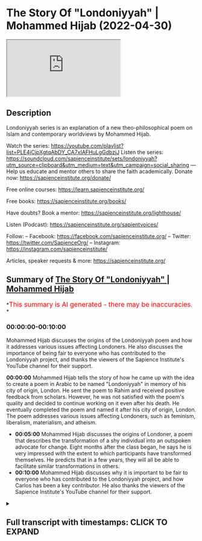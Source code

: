 # The Story Of "Londoniyyah" | Mohammed Hijab (2022-04-30)

<iframe loading='lazy' allow='autoplay' src='https://www.youtube.com/embed/RwgCDLQ828g'></iframe>

## Description

Londoniyyah series is an explanation of a new theo-philosophical poem on Islam and contemporary worldviews by Mohammed Hijab.

Watch the series: <https://youtube.com/playlist?list=PLE4jCjpXgtqAbDY_CA7xIAFHuLgGdbzjJ>
Listen the series: <https://soundcloud.com/sapienceinstitute/sets/londoniyyah?utm_source=clipboard&utm_medium=text&utm_campaign=social_sharing>
—
Help us educate and mentor others to share the faith academically.
Donate now: <https://sapienceinstitute.org/donate/>

Free online courses: <https://learn.sapienceinstitute.org/>

Free books: <https://sapienceinstitute.org/books/>

Have doubts? Book a mentor: <https://sapienceinstitute.org/lighthouse/>

Listen (Podcast): <https://sapienceinstitute.org/sapientvoices/>

Follow:
– Facebook: <https://facebook.com/sapienceinstitute.org/>
– Twitter: <https://twitter.com/SapienceOrg/>
– Instagram: <https://instagram.com/sapienceinstitute/>

Articles, speaker requests & more: <https://sapienceinstitute.org/>

## Summary of [The Story Of "Londoniyyah" | Mohammed Hijab](https://www.youtube.com/watch?v=RwgCDLQ828g)

*<span style="color:red; font-size:125%">This summary is AI generated - there may be inaccuracies</span>. *

### <a onclick="modifyYTiframeseektime('0')">00:00:00-00:10:00</a>

Mohammed Hijab discusses the origins of the Londoniyyah poem and how it addresses various issues affecting Londoners. He also discusses the importance of being fair to everyone who has contributed to the Londoniyyah project, and thanks the viewers of the Sapience Institute's YouTube channel for their support.

**<a onclick="modifyYTiframeseektime('0')">00:00:00</a>** Mohammed Hijab tells the story of how he came up with the idea to create a poem in Arabic to be named "Londoniyyah" in memory of his city of origin, London. He sent the poem to Rahim and received positive feedback from scholars. However, he was not satisfied with the poem's quality and decided to continue working on it even after his death. He eventually completed the poem and named it after his city of origin, London. The poem addresses various issues affecting Londoners, such as feminism, liberalism, materialism, and atheism.

* **<a onclick="modifyYTiframeseektime('300')">00:05:00</a>** Mohammed Hijab discusses the origins of Londoner, a poem that describes the transformation of a shy individual into an outspoken advocate for change. Eight months after the class began, he says he is very impressed with the extent to which participants have transformed themselves. He predicts that in a few years, they will all be able to facilitate similar transformations in others.
* **<a onclick="modifyYTiframeseektime('600')">00:10:00</a>** Mohammed Hijab discusses why it is important to be fair to everyone who has contributed to the Londoniyyah project, and how Carlos has been a key contributor. He also thanks the viewers of the Sapience Institute's YouTube channel for their support.

<details><summary><h2>Full transcript with timestamps: CLICK TO EXPAND</h2></summary>

<a onclick="modifyYTiframeseektime('0')">0:00:00</a> i think i should mention something about  
<a onclick="modifyYTiframeseektime('2')">0:00:02</a> how this all started you know and why  
<a onclick="modifyYTiframeseektime('4')">0:00:04</a> this started and i think the barakah  
<a onclick="modifyYTiframeseektime('6')">0:00:06</a> that could have come about because of  
<a onclick="modifyYTiframeseektime('8')">0:00:08</a> the reason of how it started  
<a onclick="modifyYTiframeseektime('10')">0:00:10</a> you know some some months ago maybe  
<a onclick="modifyYTiframeseektime('13')">0:00:13</a> nine months ago or something like that i  
<a onclick="modifyYTiframeseektime('14')">0:00:14</a> was in a hospital i'm not sure i've even  
<a onclick="modifyYTiframeseektime('16')">0:00:16</a> told you the story but now i know might  
<a onclick="modifyYTiframeseektime('18')">0:00:18</a> be the first time i tell you this story  
<a onclick="modifyYTiframeseektime('20')">0:00:20</a> and  
<a onclick="modifyYTiframeseektime('21')">0:00:21</a> i had blood clots i had something called  
<a onclick="modifyYTiframeseektime('23')">0:00:23</a> pulmonary embolism in the  
<a onclick="modifyYTiframeseektime('26')">0:00:26</a> lungs many of them  
<a onclick="modifyYTiframeseektime('28')">0:00:28</a> and as i was in the on the hospital bed  
<a onclick="modifyYTiframeseektime('32')">0:00:32</a> the doctor told me  
<a onclick="modifyYTiframeseektime('33')">0:00:33</a> you might go to sleep and not wake up  
<a onclick="modifyYTiframeseektime('36')">0:00:36</a> and he said you know the mortality rate  
<a onclick="modifyYTiframeseektime('38')">0:00:38</a> is about 50  
<a onclick="modifyYTiframeseektime('39')">0:00:39</a> for what you have  
<a onclick="modifyYTiframeseektime('40')">0:00:40</a> and it's something that we can't do  
<a onclick="modifyYTiframeseektime('42')">0:00:42</a> anything about because you they put you  
<a onclick="modifyYTiframeseektime('43')">0:00:43</a> on blood thinners immediately but they  
<a onclick="modifyYTiframeseektime('44')">0:00:44</a> said we have to we have a duty to tell  
<a onclick="modifyYTiframeseektime('46')">0:00:46</a> you this and  
<a onclick="modifyYTiframeseektime('47')">0:00:47</a> so obviously i started to to think about  
<a onclick="modifyYTiframeseektime('49')">0:00:49</a> it  
<a onclick="modifyYTiframeseektime('51')">0:00:51</a> i thought  
<a onclick="modifyYTiframeseektime('52')">0:00:52</a> obviously i have to leave will behind  
<a onclick="modifyYTiframeseektime('54')">0:00:54</a> and all that kind of stuff even though i  
<a onclick="modifyYTiframeseektime('55')">0:00:55</a> don't have much  
<a onclick="modifyYTiframeseektime('56')">0:00:56</a> things to contribute  
<a onclick="modifyYTiframeseektime('58')">0:00:58</a> but i left something behind  
<a onclick="modifyYTiframeseektime('60')">0:01:00</a> sorted out my will and i encourage  
<a onclick="modifyYTiframeseektime('62')">0:01:02</a> everyone to do the same thing here if  
<a onclick="modifyYTiframeseektime('63')">0:01:03</a> you haven't already done that you have  
<a onclick="modifyYTiframeseektime('64')">0:01:04</a> to have an islamic will you know i  
<a onclick="modifyYTiframeseektime('66')">0:01:06</a> encourage everyone to do that so  
<a onclick="modifyYTiframeseektime('69')">0:01:09</a> i did that i had i sorted out the will  
<a onclick="modifyYTiframeseektime('72')">0:01:12</a> and i said to myself well what do i what  
<a onclick="modifyYTiframeseektime('74')">0:01:14</a> have i left behind  
<a onclick="modifyYTiframeseektime('76')">0:01:16</a> and the hadith of the prophet muhammad  
<a onclick="modifyYTiframeseektime('78')">0:01:18</a> sallam where he said  
<a onclick="modifyYTiframeseektime('82')">0:01:22</a> that all of adam benny adams  
<a onclick="modifyYTiframeseektime('85')">0:01:25</a> amal  
<a onclick="modifyYTiframeseektime('86')">0:01:26</a> is  
<a onclick="modifyYTiframeseektime('87')">0:01:27</a> ceased except for three things and the  
<a onclick="modifyYTiframeseektime('89')">0:01:29</a> prophet saw he said  
<a onclick="modifyYTiframeseektime('93')">0:01:33</a> a child that you leave behind that he  
<a onclick="modifyYTiframeseektime('95')">0:01:35</a> supplicates for you  
<a onclick="modifyYTiframeseektime('98')">0:01:38</a> which is continuous  
<a onclick="modifyYTiframeseektime('101')">0:01:41</a> which is a beneficial knowledge that  
<a onclick="modifyYTiframeseektime('104')">0:01:44</a> you know  
<a onclick="modifyYTiframeseektime('104')">0:01:44</a> that you leave behind now i couldn't  
<a onclick="modifyYTiframeseektime('106')">0:01:46</a> have i was it was  
<a onclick="modifyYTiframeseektime('108')">0:01:48</a> not practical for that time for me to  
<a onclick="modifyYTiframeseektime('110')">0:01:50</a> have any more children  
<a onclick="modifyYTiframeseektime('112')">0:01:52</a> i said  
<a onclick="modifyYTiframeseektime('112')">0:01:52</a> that was something i was not planning to  
<a onclick="modifyYTiframeseektime('115')">0:01:55</a> do  
<a onclick="modifyYTiframeseektime('115')">0:01:55</a> and in terms of soraka tonjariya you  
<a onclick="modifyYTiframeseektime('118')">0:01:58</a> know you can only leave so much behind  
<a onclick="modifyYTiframeseektime('119')">0:01:59</a> that's depending on your wealth at that  
<a onclick="modifyYTiframeseektime('120')">0:02:00</a> time you know i couldn't really do that  
<a onclick="modifyYTiframeseektime('122')">0:02:02</a> much  
<a onclick="modifyYTiframeseektime('124')">0:02:04</a> but well the the thing that i thought  
<a onclick="modifyYTiframeseektime('125')">0:02:05</a> about was  
<a onclick="modifyYTiframeseektime('128')">0:02:08</a> a beneficial knowledge that you leave  
<a onclick="modifyYTiframeseektime('129')">0:02:09</a> behind and i thought to myself probably  
<a onclick="modifyYTiframeseektime('131')">0:02:11</a> the best thing i could leave behind is  
<a onclick="modifyYTiframeseektime('132')">0:02:12</a> not just debates online  
<a onclick="modifyYTiframeseektime('135')">0:02:15</a> it's not just you know these informal  
<a onclick="modifyYTiframeseektime('136')">0:02:16</a> things i go to speaker's corner or  
<a onclick="modifyYTiframeseektime('138')">0:02:18</a> whatever it may be podcasts or whatever  
<a onclick="modifyYTiframeseektime('140')">0:02:20</a> i thought the best thing is what have i  
<a onclick="modifyYTiframeseektime('143')">0:02:23</a> learned in all the years that i've been  
<a onclick="modifyYTiframeseektime('145')">0:02:25</a> not just in the dao but preparing for it  
<a onclick="modifyYTiframeseektime('148')">0:02:28</a> what have i learned what have i been  
<a onclick="modifyYTiframeseektime('149')">0:02:29</a> able to get from different people  
<a onclick="modifyYTiframeseektime('151')">0:02:31</a> different specialists  
<a onclick="modifyYTiframeseektime('153')">0:02:33</a> that i have had the pleasure and honour  
<a onclick="modifyYTiframeseektime('154')">0:02:34</a> of being work being able to work with  
<a onclick="modifyYTiframeseektime('156')">0:02:36</a> people like sabor ahmad who's uh he's  
<a onclick="modifyYTiframeseektime('158')">0:02:38</a> here today actually he's a specialist in  
<a onclick="modifyYTiframeseektime('160')">0:02:40</a> in by philosophy of biology do his phd  
<a onclick="modifyYTiframeseektime('162')">0:02:42</a> in it people like hamza zorsus who's  
<a onclick="modifyYTiframeseektime('164')">0:02:44</a> also a specialist in philosophy  
<a onclick="modifyYTiframeseektime('166')">0:02:46</a> and others you know uh in terms of uh  
<a onclick="modifyYTiframeseektime('169')">0:02:49</a> uh in terms of um the  
<a onclick="modifyYTiframeseektime('172')">0:02:52</a> islamic studies side in the shora  
<a onclick="modifyYTiframeseektime('176')">0:02:56</a> other brothers that maybe don't want to  
<a onclick="modifyYTiframeseektime('177')">0:02:57</a> be mentioned in the camera  
<a onclick="modifyYTiframeseektime('179')">0:02:59</a> that are also here today so i thought to  
<a onclick="modifyYTiframeseektime('180')">0:03:00</a> myself  
<a onclick="modifyYTiframeseektime('181')">0:03:01</a> i put it all  
<a onclick="modifyYTiframeseektime('182')">0:03:02</a> together and  
<a onclick="modifyYTiframeseektime('184')">0:03:04</a> let's make something out of here  
<a onclick="modifyYTiframeseektime('187')">0:03:07</a> and uh the story was this is that in the  
<a onclick="modifyYTiframeseektime('189')">0:03:09</a> beginning i thought  
<a onclick="modifyYTiframeseektime('192')">0:03:12</a> this this was the plan this was the idea  
<a onclick="modifyYTiframeseektime('193')">0:03:13</a> abdulrahman was there he remembers this  
<a onclick="modifyYTiframeseektime('196')">0:03:16</a> quite vividly i'm sure as well  
<a onclick="modifyYTiframeseektime('198')">0:03:18</a> the the plan was to  
<a onclick="modifyYTiframeseektime('200')">0:03:20</a> in in islamic history you've always had  
<a onclick="modifyYTiframeseektime('202')">0:03:22</a> these kind of like  
<a onclick="modifyYTiframeseektime('203')">0:03:23</a> poems for  
<a onclick="modifyYTiframeseektime('205')">0:03:25</a> different funun for different sciences  
<a onclick="modifyYTiframeseektime('208')">0:03:28</a> uh like el fiotic  
<a onclick="modifyYTiframeseektime('212')">0:03:32</a> you know and it's usually named after  
<a onclick="modifyYTiframeseektime('214')">0:03:34</a> the city that the person's in sometimes  
<a onclick="modifyYTiframeseektime('215')">0:03:35</a> it can be yeah sometimes his name sounds  
<a onclick="modifyYTiframeseektime('217')">0:03:37</a> like a person or the fen  
<a onclick="modifyYTiframeseektime('219')">0:03:39</a> but even tell me i had this idea of when  
<a onclick="modifyYTiframeseektime('221')">0:03:41</a> he went to a city the the poem would be  
<a onclick="modifyYTiframeseektime('223')">0:03:43</a> named after that city like a  
<a onclick="modifyYTiframeseektime('224')">0:03:44</a> hammerweight  
<a onclick="modifyYTiframeseektime('227')">0:03:47</a> these are actual names of seas so i  
<a onclick="modifyYTiframeseektime('229')">0:03:49</a> decided to call it london a year in it  
<a onclick="modifyYTiframeseektime('231')">0:03:51</a> london here so okay now in london so  
<a onclick="modifyYTiframeseektime('233')">0:03:53</a> there's issues that affect us in london  
<a onclick="modifyYTiframeseektime('235')">0:03:55</a> because these are the new aquila issues  
<a onclick="modifyYTiframeseektime('237')">0:03:57</a> that affect us in london  
<a onclick="modifyYTiframeseektime('239')">0:03:59</a> obviously then at that time it was  
<a onclick="modifyYTiframeseektime('240')">0:04:00</a> martezalism versus this for us it's  
<a onclick="modifyYTiframeseektime('242')">0:04:02</a> feminism for us it's liberalism for us  
<a onclick="modifyYTiframeseektime('244')">0:04:04</a> it's materialism it's atheism  
<a onclick="modifyYTiframeseektime('246')">0:04:06</a> these are the big picture things that we  
<a onclick="modifyYTiframeseektime('248')">0:04:08</a> need to focus on  
<a onclick="modifyYTiframeseektime('249')">0:04:09</a> so i started constructing a poem in  
<a onclick="modifyYTiframeseektime('251')">0:04:11</a> arabic language  
<a onclick="modifyYTiframeseektime('253')">0:04:13</a> and obviously like you know i'm not  
<a onclick="modifyYTiframeseektime('254')">0:04:14</a> really the specialist in the i'm not  
<a onclick="modifyYTiframeseektime('256')">0:04:16</a> super way i'm normal you know i know  
<a onclick="modifyYTiframeseektime('259')">0:04:19</a> these these big poets  
<a onclick="modifyYTiframeseektime('261')">0:04:21</a> and there's rules in arabic language to  
<a onclick="modifyYTiframeseektime('263')">0:04:23</a> make poems it's not just you can just  
<a onclick="modifyYTiframeseektime('265')">0:04:25</a> make any poem you have to it's like 16  
<a onclick="modifyYTiframeseektime('267')">0:04:27</a> uh bihar or behold different or else  
<a onclick="modifyYTiframeseektime('270')">0:04:30</a> then and this is very difficult so i did  
<a onclick="modifyYTiframeseektime('272')">0:04:32</a> it anyway  
<a onclick="modifyYTiframeseektime('273')">0:04:33</a> and i sent it to rahman i said send it  
<a onclick="modifyYTiframeseektime('274')">0:04:34</a> to you because you had some you know  
<a onclick="modifyYTiframeseektime('277')">0:04:37</a> he had some scholars and teachers that  
<a onclick="modifyYTiframeseektime('279')">0:04:39</a> were very good at poetry so he wouldn't  
<a onclick="modifyYTiframeseektime('281')">0:04:41</a> send it to some people  
<a onclick="modifyYTiframeseektime('282')">0:04:42</a> they said no this is not this is not  
<a onclick="modifyYTiframeseektime('284')">0:04:44</a> that  
<a onclick="modifyYTiframeseektime('284')">0:04:44</a> it does not fulfill the criterion  
<a onclick="modifyYTiframeseektime('286')">0:04:46</a> so i said what do we do because you know  
<a onclick="modifyYTiframeseektime('288')">0:04:48</a> this was actually when i was on the  
<a onclick="modifyYTiframeseektime('290')">0:04:50</a> death bed and i said this is not going  
<a onclick="modifyYTiframeseektime('291')">0:04:51</a> to realize my dream here  
<a onclick="modifyYTiframeseektime('294')">0:04:54</a> so sheikh al khademi  
<a onclick="modifyYTiframeseektime('296')">0:04:56</a> who is a specialist in poetry and who  
<a onclick="modifyYTiframeseektime('298')">0:04:58</a> actually wrote the london ear  
<a onclick="modifyYTiframeseektime('300')">0:05:00</a> he he came forward and he  
<a onclick="modifyYTiframeseektime('302')">0:05:02</a> he kind of took out all the kind of  
<a onclick="modifyYTiframeseektime('304')">0:05:04</a> information that we had we had  
<a onclick="modifyYTiframeseektime('305')">0:05:05</a> conversations with him  
<a onclick="modifyYTiframeseektime('307')">0:05:07</a> in the party and quickly just understood  
<a onclick="modifyYTiframeseektime('309')">0:05:09</a> everything and put it into poetry format  
<a onclick="modifyYTiframeseektime('311')">0:05:11</a> it was almost a miracle  
<a onclick="modifyYTiframeseektime('313')">0:05:13</a> the quickness by which he was able to  
<a onclick="modifyYTiframeseektime('315')">0:05:15</a> make that transformation and able to to  
<a onclick="modifyYTiframeseektime('317')">0:05:17</a> do it i was very surprised and very  
<a onclick="modifyYTiframeseektime('318')">0:05:18</a> impressed  
<a onclick="modifyYTiframeseektime('319')">0:05:19</a> and that's how londoner came about  
<a onclick="modifyYTiframeseektime('322')">0:05:22</a> so it came about i think it came about  
<a onclick="modifyYTiframeseektime('324')">0:05:24</a> in a time where i was actually sincere  
<a onclick="modifyYTiframeseektime('326')">0:05:26</a> there's only a few times where i can  
<a onclick="modifyYTiframeseektime('327')">0:05:27</a> tell you in my life that i've been  
<a onclick="modifyYTiframeseektime('328')">0:05:28</a> sincere  
<a onclick="modifyYTiframeseektime('330')">0:05:30</a> that i can actually tell you this  
<a onclick="modifyYTiframeseektime('332')">0:05:32</a> no no you know but when you're on your  
<a onclick="modifyYTiframeseektime('334')">0:05:34</a> deathbed that's one of the most sincere  
<a onclick="modifyYTiframeseektime('335')">0:05:35</a> places  
<a onclick="modifyYTiframeseektime('336')">0:05:36</a> that you can be because you're thinking  
<a onclick="modifyYTiframeseektime('338')">0:05:38</a> to yourself you know  
<a onclick="modifyYTiframeseektime('339')">0:05:39</a> you're gonna die you've got to lose  
<a onclick="modifyYTiframeseektime('341')">0:05:41</a> something for the people you have to  
<a onclick="modifyYTiframeseektime('342')">0:05:42</a> it's for your own uh grave and for your  
<a onclick="modifyYTiframeseektime('344')">0:05:44</a> own self  
<a onclick="modifyYTiframeseektime('345')">0:05:45</a> and so what happened after that was what  
<a onclick="modifyYTiframeseektime('347')">0:05:47</a> happened after that was you know it  
<a onclick="modifyYTiframeseektime('348')">0:05:48</a> became a londoner  
<a onclick="modifyYTiframeseektime('350')">0:05:50</a> and it was even ratified and very given  
<a onclick="modifyYTiframeseektime('356')">0:05:56</a> from big big people like  
<a onclick="modifyYTiframeseektime('360')">0:06:00</a> and other people from the like the  
<a onclick="modifyYTiframeseektime('361')">0:06:01</a> rabbit islamia  
<a onclick="modifyYTiframeseektime('362')">0:06:02</a> people all different kinds of i was  
<a onclick="modifyYTiframeseektime('364')">0:06:04</a> interested because people from all  
<a onclick="modifyYTiframeseektime('365')">0:06:05</a> different kind of critical backgrounds  
<a onclick="modifyYTiframeseektime('366')">0:06:06</a> were accepting this poem  
<a onclick="modifyYTiframeseektime('369')">0:06:09</a> and it's been a long time since asha has  
<a onclick="modifyYTiframeseektime('370')">0:06:10</a> accepted something and others accept  
<a onclick="modifyYTiframeseektime('372')">0:06:12</a> something all of them accepted this  
<a onclick="modifyYTiframeseektime('374')">0:06:14</a> you know except not all of them but  
<a onclick="modifyYTiframeseektime('377')">0:06:17</a> there were people from each group that  
<a onclick="modifyYTiframeseektime('378')">0:06:18</a> accepted this thing  
<a onclick="modifyYTiframeseektime('380')">0:06:20</a> so there's a lot of kabul there was a  
<a onclick="modifyYTiframeseektime('382')">0:06:22</a> lot of acceptance of this particular  
<a onclick="modifyYTiframeseektime('384')">0:06:24</a> poem  
<a onclick="modifyYTiframeseektime('385')">0:06:25</a> and then i said to myself well the time  
<a onclick="modifyYTiframeseektime('387')">0:06:27</a> is limited i need to i need to go  
<a onclick="modifyYTiframeseektime('390')">0:06:30</a> through  
<a onclick="modifyYTiframeseektime('390')">0:06:30</a> an explanation of it  
<a onclick="modifyYTiframeseektime('392')">0:06:32</a> so i put the proposal to hamza's sources  
<a onclick="modifyYTiframeseektime('394')">0:06:34</a> and you know and then it became official  
<a onclick="modifyYTiframeseektime('397')">0:06:37</a> and we said it has to be an invite-only  
<a onclick="modifyYTiframeseektime('399')">0:06:39</a> class  
<a onclick="modifyYTiframeseektime('400')">0:06:40</a> because we can't just have anyone here  
<a onclick="modifyYTiframeseektime('402')">0:06:42</a> you know  
<a onclick="modifyYTiframeseektime('403')">0:06:43</a> we we brought the people that we thought  
<a onclick="modifyYTiframeseektime('406')">0:06:46</a> would  
<a onclick="modifyYTiframeseektime('407')">0:06:47</a> would have the most effect  
<a onclick="modifyYTiframeseektime('409')">0:06:49</a> in the future based on what they sent us  
<a onclick="modifyYTiframeseektime('410')">0:06:50</a> and stuff like that  
<a onclick="modifyYTiframeseektime('412')">0:06:52</a> and  
<a onclick="modifyYTiframeseektime('413')">0:06:53</a> eight months later i have to say you  
<a onclick="modifyYTiframeseektime('415')">0:06:55</a> know  
<a onclick="modifyYTiframeseektime('417')">0:06:57</a> i am  
<a onclick="modifyYTiframeseektime('418')">0:06:58</a> very impressed i'm surprised at the  
<a onclick="modifyYTiframeseektime('420')">0:07:00</a> extent to which people can transform  
<a onclick="modifyYTiframeseektime('424')">0:07:04</a> you know people coming in quite timid in  
<a onclick="modifyYTiframeseektime('426')">0:07:06</a> the beginning you know quiet mannered  
<a onclick="modifyYTiframeseektime('428')">0:07:08</a> well you know that's good you know but  
<a onclick="modifyYTiframeseektime('430')">0:07:10</a> then now you're going into discussion  
<a onclick="modifyYTiframeseektime('432')">0:07:12</a> with the brother  
<a onclick="modifyYTiframeseektime('433')">0:07:13</a> this one especially in the back here is  
<a onclick="modifyYTiframeseektime('435')">0:07:15</a> trying to hide this guy who lives in a  
<a onclick="modifyYTiframeseektime('436')">0:07:16</a> village all his life  
<a onclick="modifyYTiframeseektime('437')">0:07:17</a> you know this guy for example he's a  
<a onclick="modifyYTiframeseektime('439')">0:07:19</a> great example of that he had the  
<a onclick="modifyYTiframeseektime('440')">0:07:20</a> intelligence sorry um  
<a onclick="modifyYTiframeseektime('445')">0:07:25</a> as well but you might it's a great  
<a onclick="modifyYTiframeseektime('447')">0:07:27</a> example of that you know and you came in  
<a onclick="modifyYTiframeseektime('449')">0:07:29</a> you were a little bit you know with your  
<a onclick="modifyYTiframeseektime('451')">0:07:31</a> wording and stuff like that and then  
<a onclick="modifyYTiframeseektime('452')">0:07:32</a> afterwards i see him on one of them he's  
<a onclick="modifyYTiframeseektime('454')">0:07:34</a> going against you he's trying to cut you  
<a onclick="modifyYTiframeseektime('456')">0:07:36</a> up and interject and you remember that  
<a onclick="modifyYTiframeseektime('458')">0:07:38</a> one you remember that don't you  
<a onclick="modifyYTiframeseektime('460')">0:07:40</a> we'll never forget that how about the  
<a onclick="modifyYTiframeseektime('462')">0:07:42</a> time when uh for  
<a onclick="modifyYTiframeseektime('464')">0:07:44</a> was was attacking us  
<a onclick="modifyYTiframeseektime('466')">0:07:46</a> and and and playing devil's advocate and  
<a onclick="modifyYTiframeseektime('468')">0:07:48</a> stuff like that we wouldn't  
<a onclick="modifyYTiframeseektime('469')">0:07:49</a> expect that from the first session the  
<a onclick="modifyYTiframeseektime('470')">0:07:50</a> transformation has been uh amazing how  
<a onclick="modifyYTiframeseektime('473')">0:07:53</a> do you agree  
<a onclick="modifyYTiframeseektime('474')">0:07:54</a> you know and um  
<a onclick="modifyYTiframeseektime('476')">0:07:56</a> and this is exactly the dream  
<a onclick="modifyYTiframeseektime('479')">0:07:59</a> you know and another something that we  
<a onclick="modifyYTiframeseektime('480')">0:08:00</a> can say is substantive that we leave  
<a onclick="modifyYTiframeseektime('481')">0:08:01</a> behind and we're the first batch of  
<a onclick="modifyYTiframeseektime('482')">0:08:02</a> people to do it together  
<a onclick="modifyYTiframeseektime('484')">0:08:04</a> i don't see myself here as being some  
<a onclick="modifyYTiframeseektime('486')">0:08:06</a> kind of a teacher i'm just a facilitator  
<a onclick="modifyYTiframeseektime('487')">0:08:07</a> here  
<a onclick="modifyYTiframeseektime('488')">0:08:08</a> and in fact everyone has been teaching  
<a onclick="modifyYTiframeseektime('490')">0:08:10</a> each other people don't realize that for  
<a onclick="modifyYTiframeseektime('492')">0:08:12</a> the most part these little lectures that  
<a onclick="modifyYTiframeseektime('494')">0:08:14</a> we put forward is the tip of the iceberg  
<a onclick="modifyYTiframeseektime('497')">0:08:17</a> of the interactions that we have in this  
<a onclick="modifyYTiframeseektime('498')">0:08:18</a> class  
<a onclick="modifyYTiframeseektime('499')">0:08:19</a> and then after that we have more more  
<a onclick="modifyYTiframeseektime('500')">0:08:20</a> interactions and stuff like that and  
<a onclick="modifyYTiframeseektime('501')">0:08:21</a> it's been  
<a onclick="modifyYTiframeseektime('502')">0:08:22</a> amazing interactions where we've learned  
<a onclick="modifyYTiframeseektime('504')">0:08:24</a> from each other  
<a onclick="modifyYTiframeseektime('506')">0:08:26</a> one thing i'll tell you never to learn  
<a onclick="modifyYTiframeseektime('507')">0:08:27</a> from me is manners  
<a onclick="modifyYTiframeseektime('510')">0:08:30</a> this is the wrong person you know that's  
<a onclick="modifyYTiframeseektime('511')">0:08:31</a> why i never put myself in these kinds of  
<a onclick="modifyYTiframeseektime('513')">0:08:33</a> positions  
<a onclick="modifyYTiframeseektime('514')">0:08:34</a> i've got a long way to go you know and  
<a onclick="modifyYTiframeseektime('516')">0:08:36</a> everyone knows that here so just just  
<a onclick="modifyYTiframeseektime('519')">0:08:39</a> look to tariq for that please  
<a onclick="modifyYTiframeseektime('521')">0:08:41</a> because i'll be honest with you  
<a onclick="modifyYTiframeseektime('523')">0:08:43</a> uh since we're in this uh in the process  
<a onclick="modifyYTiframeseektime('525')">0:08:45</a> of talking about uh  
<a onclick="modifyYTiframeseektime('527')">0:08:47</a> things  
<a onclick="modifyYTiframeseektime('528')">0:08:48</a> you know i've learned the most from from  
<a onclick="modifyYTiframeseektime('530')">0:08:50</a> this this man has been unbelievably  
<a onclick="modifyYTiframeseektime('532')">0:08:52</a> generous unbelievably honorable  
<a onclick="modifyYTiframeseektime('534')">0:08:54</a> the most punctual the most uh  
<a onclick="modifyYTiframeseektime('537')">0:08:57</a> you know i've learned more more from him  
<a onclick="modifyYTiframeseektime('539')">0:08:59</a> than he's learned from me i promise you  
<a onclick="modifyYTiframeseektime('540')">0:09:00</a> that and i think all of us can  
<a onclick="modifyYTiframeseektime('543')">0:09:03</a> can attest to this reality you know  
<a onclick="modifyYTiframeseektime('545')">0:09:05</a> and so this is has been something  
<a onclick="modifyYTiframeseektime('549')">0:09:09</a> you know it's been one of the most  
<a onclick="modifyYTiframeseektime('551')">0:09:11</a> important projects i think i've ever  
<a onclick="modifyYTiframeseektime('552')">0:09:12</a> undertook in my entire life  
<a onclick="modifyYTiframeseektime('555')">0:09:15</a> you know  
<a onclick="modifyYTiframeseektime('556')">0:09:16</a> and i'm very happy that we have now  
<a onclick="modifyYTiframeseektime('558')">0:09:18</a> reached  
<a onclick="modifyYTiframeseektime('559')">0:09:19</a> the end of this series and we're going  
<a onclick="modifyYTiframeseektime('561')">0:09:21</a> to go into another series which is uh  
<a onclick="modifyYTiframeseektime('563')">0:09:23</a> going to be equally important and  
<a onclick="modifyYTiframeseektime('565')">0:09:25</a> another series after that and after four  
<a onclick="modifyYTiframeseektime('567')">0:09:27</a> or five of these series you can imagine  
<a onclick="modifyYTiframeseektime('569')">0:09:29</a> with the islamic studies that we're all  
<a onclick="modifyYTiframeseektime('570')">0:09:30</a> doing on the sides now  
<a onclick="modifyYTiframeseektime('572')">0:09:32</a> as well where we'll be in two or three  
<a onclick="modifyYTiframeseektime('573')">0:09:33</a> years we'll be in a position where we're  
<a onclick="modifyYTiframeseektime('575')">0:09:35</a> all rounded we'll be in a position where  
<a onclick="modifyYTiframeseektime('577')">0:09:37</a> we transform ourselves and i think this  
<a onclick="modifyYTiframeseektime('579')">0:09:39</a> what's happening here  
<a onclick="modifyYTiframeseektime('580')">0:09:40</a> it's not happening anywhere else in the  
<a onclick="modifyYTiframeseektime('582')">0:09:42</a> world  
<a onclick="modifyYTiframeseektime('583')">0:09:43</a> not because of  
<a onclick="modifyYTiframeseektime('584')">0:09:44</a> anything else but the fact that we can  
<a onclick="modifyYTiframeseektime('585')">0:09:45</a> facilitate certain things that other  
<a onclick="modifyYTiframeseektime('587')">0:09:47</a> people in the world cannot facilitate  
<a onclick="modifyYTiframeseektime('589')">0:09:49</a> so this is a golden golden golden  
<a onclick="modifyYTiframeseektime('591')">0:09:51</a> opportunity  
<a onclick="modifyYTiframeseektime('592')">0:09:52</a> this is such a golden opportunity that i  
<a onclick="modifyYTiframeseektime('594')">0:09:54</a> can't even imagine  
<a onclick="modifyYTiframeseektime('598')">0:09:58</a> anyone would voluntarily forego it and  
<a onclick="modifyYTiframeseektime('600')">0:10:00</a> that's why to be fair everyone that  
<a onclick="modifyYTiframeseektime('601')">0:10:01</a> started practically has ended with us  
<a onclick="modifyYTiframeseektime('604')">0:10:04</a> which is a great sign a great sign that  
<a onclick="modifyYTiframeseektime('606')">0:10:06</a> there's been valuation of knowledge from  
<a onclick="modifyYTiframeseektime('608')">0:10:08</a> both sides  
<a onclick="modifyYTiframeseektime('610')">0:10:10</a> and of course i'm not going to forget  
<a onclick="modifyYTiframeseektime('612')">0:10:12</a> carlos  
<a onclick="modifyYTiframeseektime('613')">0:10:13</a> how could i and how could we and you  
<a onclick="modifyYTiframeseektime('615')">0:10:15</a> know  
<a onclick="modifyYTiframeseektime('616')">0:10:16</a> he's been the most professional uh you  
<a onclick="modifyYTiframeseektime('618')">0:10:18</a> know uh  
<a onclick="modifyYTiframeseektime('620')">0:10:20</a> he's his he's not just his editing his  
<a onclick="modifyYTiframeseektime('621')">0:10:21</a> graphics but people don't realize that  
<a onclick="modifyYTiframeseektime('623')">0:10:23</a> this man has facilitated discussion  
<a onclick="modifyYTiframeseektime('625')">0:10:25</a> you know he has facilitator he's been  
<a onclick="modifyYTiframeseektime('627')">0:10:27</a> himself the leader of discussions  
<a onclick="modifyYTiframeseektime('629')">0:10:29</a> um he's facilitated guests his his  
<a onclick="modifyYTiframeseektime('632')">0:10:32</a> contributions have been just about right  
<a onclick="modifyYTiframeseektime('635')">0:10:35</a> you know not too antagonistic and not  
<a onclick="modifyYTiframeseektime('636')">0:10:36</a> too passive  
<a onclick="modifyYTiframeseektime('638')">0:10:38</a> and so he's been i consider him as a  
<a onclick="modifyYTiframeseektime('640')">0:10:40</a> member of the team actually and i think  
<a onclick="modifyYTiframeseektime('641')">0:10:41</a> all of you  
<a onclick="modifyYTiframeseektime('642')">0:10:42</a> uh would agree with me and attest to  
<a onclick="modifyYTiframeseektime('644')">0:10:44</a> that fact as well  
<a onclick="modifyYTiframeseektime('646')">0:10:46</a> and so i want to give everyone a thank  
<a onclick="modifyYTiframeseektime('648')">0:10:48</a> you from in this class and to those  
<a onclick="modifyYTiframeseektime('650')">0:10:50</a> who've been watching at home because i  
<a onclick="modifyYTiframeseektime('651')">0:10:51</a> know there's lots of people that i'll be  
<a onclick="modifyYTiframeseektime('652')">0:10:52</a> watching at home  
<a onclick="modifyYTiframeseektime('655')">0:10:55</a> who  
<a onclick="modifyYTiframeseektime('656')">0:10:56</a> have also been benefiting and benefiting  
<a onclick="modifyYTiframeseektime('658')">0:10:58</a> us because without them any any of this  
<a onclick="modifyYTiframeseektime('659')">0:10:59</a> would not be possible anyway let's be  
<a onclick="modifyYTiframeseektime('660')">0:11:00</a> honest  
<a onclick="modifyYTiframeseektime('662')">0:11:02</a> the people watching at home they're the  
<a onclick="modifyYTiframeseektime('663')">0:11:03</a> lifeblood of the sapience institute  
</details>
